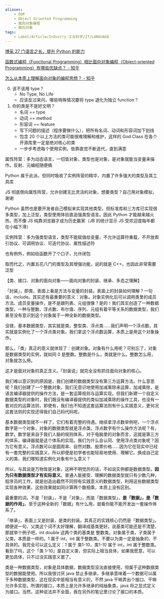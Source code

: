 ```yaml
---
aliases:
    - OOP
    - Object Oriented Programming
    - 面向对象编程
    - 面向对象
tags:
    - Label/Article/Industry-工业科学/IT/LANGUAGE
---
```


[博采 27 门语言之长，提升 Python 的能力](https://mp.weixin.qq.com/s/BBvhOCqKzNN7INx13yiUmQ)

[函数式编程（Functional Programming）相比面向对象编程（Object-oriented Programming）有哪些优缺点？ - 知乎](https://www.zhihu.com/question/19732025/answer/530161703)

[怎么从本质上理解面向对象的编程思想？ - 知乎](https://www.zhihu.com/question/305042684/answer/550196442)


0. 该不该用 type？
    - No Type, No Life
    - 应该反过来问，哪些特殊情况要将 type 退化为独立 function？
1. 你的类是不是好文明？
    - 名词 == type
    - 动词 == method
    - 形容词 == feature
    - 写下问题的描述（程序要做什么），把所有名词、动词和形容词加下划线
    - 包含 20 个以上方法的类可能很难理解和维护，这样的 God Class 在各个开源库里一定是绝对核心的类
    - 一步步考虑每个使用实例，依靠直觉不断迭代，直到满意



属性阵营：多为动态语言，一切皆对象，类型也是对象，是对象就能当变量来操作。反射、元编程随便搞

Python 属于此派。但同时吸收了实例阵营的精华，内置了许多强大的类型及其工具库

JS 彻底倒向属性阵营，允许创建无比灵活的对象，想要类型？自己用对象模拟，谢谢

Python 虽然也是要开发者自己模拟来实现其他类型，但标准库和三方库已实现很多类型，加上泛型，类型使用体验直追强类型语言。因此 Python 才能越来越火热，而不像 JS 纯靠浏览器才成为历史赢家（JB 的统计显示 JS 受欢迎度每年都在小幅下滑）



实例阵营：多为强类型语言，类型不能赋值给变量，不允许运算符重载，不开放索引协议、可调用协议、可迭代协议、属性描述符

也有例外，例如给函数开了个口子，允许闭包

取而代之，内置五花八门的类型及其增强功能，说的就是 C++。也因此非常需要泛型



【类、接口、对象的面向对象——面向对象的封装、继承、多态之理解】

「封装」，即类，表面上看是方法与变量的封装。表面上的封装如何理解？一句话，include。其实还有最重要的意义：对象。对象实例化后可以调用类里的成员方法、成员变量操作，是不是跟列表、元组很像？是的！我们其实创造了一种数据类型，一种与整数、浮点数、布尔值、序列、元组有着平等关系的数据类型，我们甚至没有意识到这个对象属于一种全新的数据类型。

没错，基本数据类型，其实就是类。整型类、浮点类……我们声明一个浮点数，其实就是实例化了一个浮点类对象。我们拿这个浮点数运算，本质上是用这个对象操作。

那么，「类」真正的意义就体现了：创建对象。对象有什么用呢？可别忘了，对象是数据类型的实例，就如同 0 是整数。整数是什么，类就是什么。整数怎么用，对象就怎么用。

这才是面对对象的真正含义。「封装说」就完全没有抓住面向对象的核心。

我们难以意识到的原因是，我们创建的数据类型没有第三方运算方法。什么意思呢？我们创建了一个整数对象，我们无意识地使用加减乘除来运算，加减乘除，是语言编译器提供的操作方法，是一套运算规则与运算实现。但我们新建一个自定义数据类型的对象时，我们既没有编译器提供的类似加减乘除的操作工具，也没有一套对应的运算法则，即使有，我们也不知道这套运算法则有什么实践意义，更何况这套法则的实现还得我们自己码代码呢。

基本数据类型就不一样了，它们有着完整的待遇。继续拿浮点数举例吧，一个浮点数字是一个对象，对象的数据类型就是浮点类。浮点数字有什么操作方法呢？有，数学。数学是来自于我们人脑的规则体系，对于电脑里的对象而言，这就是第三方的体系，编译器就是这个体系的实现。我们为什么会认同、使用浮点类对象呢？因为它有意义。浮点数可以是圆周率、自然对数、股票价格……因为它在现实中已经有一套完整的实践意义，所以即便是初学者也能轻易地使用、理解它。换成自己定义的类，我们哪知道实例化对象有什么意义？

所以，与其说是万物皆是对象，这种不明觉厉的话，不如说实例都是数据类型。**因为只有数据类型才有实际意义**。普通人能接受、理解的数据类型就只有少数几种，程序员的工作，就是创造出截然不同但有实践意义的数据类型，利用这些数据类型实现各种效果，这些效果就如同计算两个数相乘，本质上没有区别。

最重要的词，不是「封装」，不是「对象」，而是「数据类型」，**是「数据」，是「数据的作用」**。至于这种全新的「数据」有什么用，就看你能不能开发出一套操作体系了。

「继承」，表面上又是封装，是类的封装。其真正的实践核心仍然是「数据类型」。顺便说一句，父类这个词不太好理解，翻译成基类更好。说基类可能还是不清楚，那就举个例子吧，int double 这两个类的基类是 整数类。对象属于类，子类属于父类，本质是一样的。1 属于 int，int 属于整数类。不要以为类一定是抽象的、不具体的。我完全可以这么定义：1 属于 类1-10，类1-10 属于 int，int 属于整数类。看到了吗，这个「类 1-10」是自定义类，但实际上相当具体，如果我愿意，可以更加具体，只不过没实践意义罢了。

类是一种数据类型，对象是具体数据，数据类型没法直接使用，但属于这种数据类型的数据能使用。所以我很讨厌 java 禁止多继承，多继承意味着一个数据可以属于多种数据类型，这在现实中是相当有意义的，不然 java 干嘛弄出个接口、干嘛允许多实现，所谓的接口，本质上是允许多继承的纯抽象类，java 将之显式定义为接口。当然，这种说法并不全面，我在另外的笔记里讨论了接口的本质。
